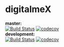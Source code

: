 # digitalmeX

**master:**   
[![Build Status](https://travis-ci.com/threefoldtech/digitalmeX.svg?branch=master)](https://travis-ci.com/threefoldtech/digitalmeX)
[![codecov](https://codecov.io/gh/threefoldtech/digitalmeX/branch/master/graph/badge.svg)](https://codecov.io/gh/threefoldtech/digitalmeX)  
**development:**  
[![Build Status](https://travis-ci.com/threefoldtech/digitalmeX.svg?branch=development)](https://travis-ci.com/threefoldtech/digitalmeX)
[![codecov](https://codecov.io/gh/threefoldtech/digitalmeX/branch/development/graph/badge.svg)](https://codecov.io/gh/threefoldtech/digitalmeX)
